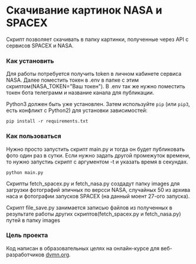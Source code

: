 # Скачивание картинок NASA и SPACEX

Скрипт позволяет скачивать в папку картинки, полученные через API с сервисов SPACEX и NASA.

### Как установить

Для работы потребуется получить token в личном кабинете сервиса NASA.
Далее поместить токен в .env в папке с этим скриптом(NASA_TOKEN="Ваш токен").
В .env так же нужно поместить токен бота телеграмм и название канала для публикации.

Python3 должен быть уже установлен. 
Затем используйте `pip` (или `pip3`, есть конфликт с Python2) для установки зависимостей:
```
pip install -r requirements.txt
```
### Как пользоваться
Нужно просто запустить скрипт main.py и тогда он будет публиковать фото один раз в сутки.
Если нужно задать другой промежуток времени, то нужно запустиь скрипт с аргументом -t и указать время в секундах.

```
python main.py
```

Скрипты fetch_spacex.py и fetch_nasa.py создадут папку images  для загрузки фотографий эпичных по версси NASA, случайных 50 из архива наса и фотографии запусков SPACEX (на данный моент 27-ого запуска).

Скрипт file_save.py занимается записью файлов из полученных в результате работы других скриптов(fetch_spacex.py и fetch_nasa.py) путей в папку images

### Цель проекта

Код написан в образовательных целях на онлайн-курсе для веб-разработчиков [dvmn.org](https://dvmn.org/).